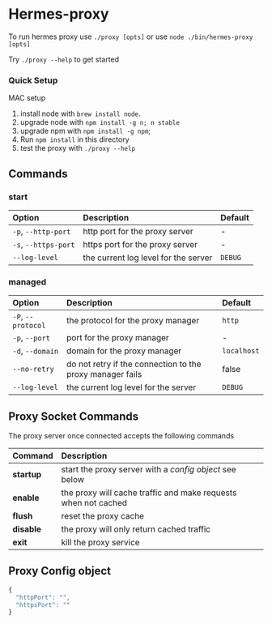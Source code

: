 # Hermes-proxy

To run hermes proxy use `./proxy [opts]` or use `node ./bin/hermes-proxy [opts]`

Try `./proxy --help` to get started

### Quick Setup

MAC setup

1. install node with `brew install node`.
2. upgrade node with `npm install -g n; n stable`
3. upgrade npm with `npm install -g npm`;
4. Run `npm install` in this directory
5. test the proxy with `./proxy --help`

## Commands

### start

| Option | Description | Default |
|:--|:--|:--|
| `-p`, `--http-port` | http port for the proxy server | - |
| `-s`, `--https-port` | https port for the proxy server | - |
| `--log-level` | the current log level for the server | `DEBUG` |

### managed

| Option | Description | Default |
|:--|:--|:--|
| `-P`, `--protocol` | the protocol for the proxy manager | `http` |
| `-p`, `--port` | port for the proxy manager | - |
| `-d`, `--domain` | domain for the proxy manager | `localhost` |
| `--no-retry` | do not retry if the connection to the proxy manager fails | false |
| `--log-level` | the current log level for the server | `DEBUG` |

## Proxy Socket Commands

The proxy server once connected accepts the following commands

| Command | Description |
|:--|:--|
| **startup** | start the proxy server with a *config object* see below |
| **enable** | the proxy will cache traffic and make requests when not cached |
| **flush** | reset the proxy cache |
| **disable** | the proxy will only return cached traffic |
| **exit** | kill the proxy service |

## Proxy Config object

```javascript
{
  "httpPort": "",
  "httpsPort": ""
}
```
